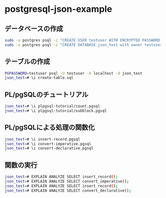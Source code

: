 # postgresql-json-example

## データベースの作成

```bash
sudo -u postgres psql -c "CREATE USER testuser WITH ENCRYPTED PASSWORD 'testuser'"
sudo -u postgres psql -c "CREATE DATABASE json_test with owner testuser;"
```

## テーブルの作成

```bash
PGPASSWORD=testuser psql -U testuser -h localhost -d json_test
json_test=# \i create-table.sql
```

## PL/pgSQLのチュートリアル

```bash
json_test=# \i plpgsql-tutorial/count.pgsql
json_test=# \i plpgsql-tutorial/subblock.pgsql
```

## PL/pgSQLによる処理の関数化

```bash
json_test=# \i insert-record.pgsql
json_test=# \i convert-imperative.pgsql
json_test=# \i convert-declarative.pgsql
```

## 関数の実行

```bash
json_test=# EXPLAIN ANALYZE SELECT insert_record();
json_test=# EXPLAIN ANALYZE SELECT convert_imperative();
json_test=# EXPLAIN ANALYZE SELECT insert_record();
json_test=# EXPLAIN ANALYZE SELECT convert_declarative();
```
